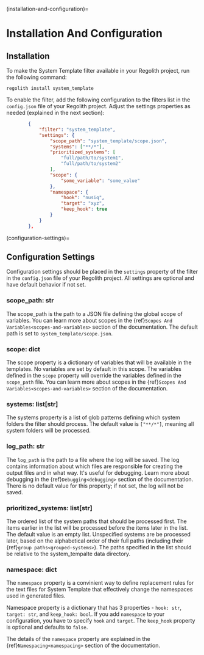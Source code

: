 (installation-and-configuration)=
# Installation And Configuration
## Installation
To make the System Template filter available in your Regolith project, run the following command:

```text
regolith install system_template
```

To enable the filter, add the following configuration to the filters list in the `config.json` file of your Regolith project. Adjust the settings properties as needed (explained in the next section):

```json
        {
            "filter": "system_template",
            "settings": {
                "scope_path": "system_template/scope.json",
                "systems": ["**/*"],
                "prioritized_systems": [
                    "full/path/to/system1",
                    "full/path/to/system2"
                ],
                "scope": {
                    "some_variable": "some_value"
                },
                "namespace": {
                    "hook": "nusiq",
                    "target": "xyz",
                    "keep_hook": true
                }
            }
        },
```

(configuration-settings)=
## Configuration Settings
Configuration settings should be placed in the `settings` property of the filter in the `config.json` file of your Regolith project. All settings are optional and have default behavior if not set.

### scope_path: str
The scope_path is the path to a JSON file defining the global scope of variables. You can learn more about scopes in the {ref}`Scopes And Variables<scopes-and-variables>` section of the documentation. The default path is set to `system_template/scope.json`.

### scope: dict
The scope property is a dictionary of variables that will be available in the templates. No variables are set by default in this scope. The variables defined in the `scope` property will override the variables defined in the `scope_path` file. You can learn more about scopes in the {ref}`Scopes And Variables<scopes-and-variables>` section of the documentation.

### systems: list[str]
The systems property is a list of glob patterns defining which system folders the filter should process. The default value is `["**/*"]`, meaning all system folders will be processed.

### log_path: str
The `log_path` is the path to a file where the log will be saved. The log contains information about which files are responsible for creating the output files and in what way. It's useful for debugging. Learn more about debugging in the {ref}`Debugging<debugging>` section of the documentation. There is no default value for this property; if not set, the log will not be saved.

### prioritized_systems: list[str]
The ordered list of the system paths that should be processed first. The items earlier in the list will be processed before the items later in the list. The default value is an empty list. Unspecified systems are be processed later, based on the alphabetical order of their full paths (including their {ref}`group paths<grouped-systems>`). The paths specified in the list should be relative to the system_tempalte data directory.

### namespace: dict
The `namespace` property is a convinient way to define replacement rules for the text files for System Template that effectively change the namespaces used in generated files.

Namespace property is a dictionary that has 3 properties - `hook: str`, `target: str`, and `keep_hook: bool`. If you add `namespace` to your configuration, you have to specify `hook` and `target`. The `keep_hook` property is optional and defaults to `false`.

The details of the `namespace` property are explained in the {ref}`Namespacing<namespacing>` section of the documentation.